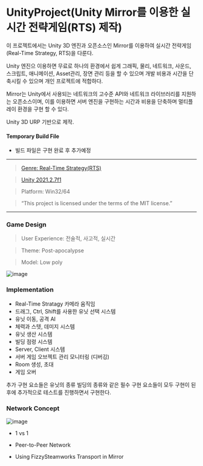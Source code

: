 # UnityProject(Unity Mirror를 이용한 실시간 전략게임(RTS) 제작)



이 프로젝트에서는 Unity 3D 엔진과 오픈소스인 Mirror를 이용하여 실시간 전략게임(Real-Time Strategy, RTS)을 다룬다.

Unity 엔진으 이용하면 무료로 하나의 환경에서 쉽게 그래픽, 물리, 네트워크, 사운드, 스크립트, 애니메이션, Asset관리, 장면 관리 등을 할 수 있으며 개발 비용과 시간을 단축시킬 수 있으며 개인 프로젝트에 적합하다.

Mirror는 Unity에서 사용되는 네트워크의 고수준 API와 네트워크 라이브러리를 지원하는 오픈소스이며, 이를 이용하면 서버 엔진을 구현하는 시간과 비용을 단축하며 멀티플레이 환경을 구현 할 수 있다.

Unity 3D URP 기반으로 제작.

#### Temporary Build File 
 +  빌드 파일은 구현 완료 후 추가예정

<hr/>
<p align="center">
 
> <a href="https://ko.wikipedia.org/wiki/%EB%B9%84%EB%94%94%EC%98%A4_%EA%B2%8C%EC%9E%84_%EC%9E%A5%EB%A5%B4">Genre: Real-Time Strategy(RTS)</a>
 
> <a href="https://unity3d.com/get-unity/download/archive">Unity 2021.2.7f1</a>

> Platform: Win32/64
 
> “This project is licensed under the terms of the MIT license.”
</p>
<hr/>

### Game Design
> User Experience: 전술적, 사고적, 실시간

> Theme: Post-apocalypse

> Model: Low poly 

![image](https://user-images.githubusercontent.com/41105616/177569054-7569bc2a-d093-413c-a61b-be1b11552a12.png)

### Implementation

* Real-Time Stratagy 카메라 움직임
* 드래그, Ctrl, Shift를 사용한 유닛 선택 시스템
* 유닛 이동, 공격 AI
* 체력과 스텟, 데미지 시스템
* 유닛 생산 시스템
* 빌딩 점령 시스템
* Server, Client 시스템
* 서버 게임 오브젝트 관리 모니터링 (디버깅)
* Room 생성, 초대
* 게임 오버

 추가 구현 요소들은 유닛의 종류 빌딩의 종류와 같은 필수 구현 요소들이 모두 구현이 된 후에 추가적으로 테스트를 진행하면서 구현한다.


### Network Concept
![image](https://user-images.githubusercontent.com/41105616/177563734-529ee4eb-3501-4fdb-8837-a408178ce796.png)
* 1 vs 1

* Peer-to-Peer Network

* Using FizzySteamworks Transport in Mirror
